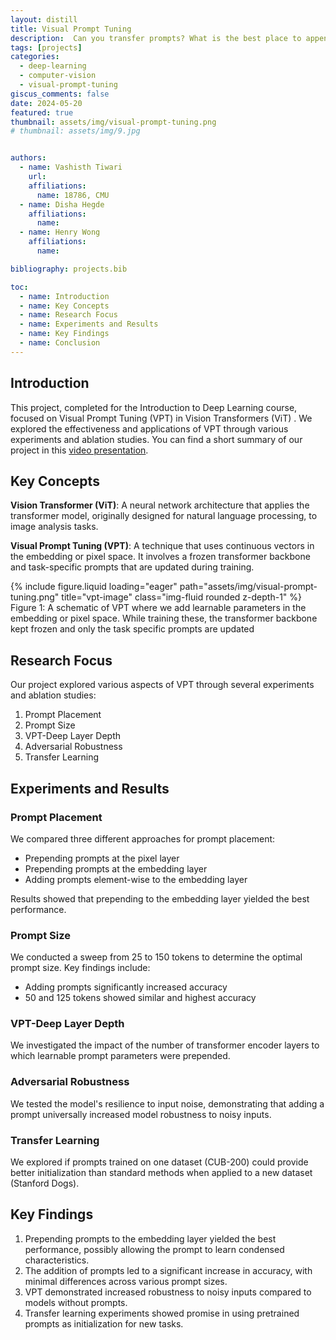 ```yaml
---
layout: distill
title: Visual Prompt Tuning
description:  Can you transfer prompts? What is the best place to append prompts? Do they increase the adversarial robustness? Find out here :) 
tags: [projects]
categories:
  - deep-learning
  - computer-vision
  - visual-prompt-tuning
giscus_comments: false
date: 2024-05-20
featured: true
thumbnail: assets/img/visual-prompt-tuning.png
# thumbnail: assets/img/9.jpg


authors:
  - name: Vashisth Tiwari
    url: 
    affiliations:
      name: 18786, CMU
  - name: Disha Hegde
    affiliations:
      name: 
  - name: Henry Wong
    affiliations:
      name: 

bibliography: projects.bib

toc:
  - name: Introduction
  - name: Key Concepts
  - name: Research Focus
  - name: Experiments and Results
  - name: Key Findings
  - name: Conclusion
---
```


## Introduction

This project, completed for the Introduction to Deep Learning course, focused on Visual Prompt Tuning (VPT) in Vision Transformers (ViT) <d-cite key="jia2022visualprompttuning"></d-cite>. We explored the effectiveness and applications of VPT through various experiments and ablation studies. You can find a short summary of our project in this [video presentation](https://youtu.be/dUh8MXHKvNE?si=efeuhlRyoUFlVIlB).

## Key Concepts

**Vision Transformer (ViT)**: A neural network architecture that applies the transformer model, originally designed for natural language processing, to image analysis tasks.

**Visual Prompt Tuning (VPT)**: A technique that uses continuous vectors in the embedding or pixel space. It involves a frozen transformer backbone and task-specific prompts that are updated during training.

<div class="row">
    <div class="col-sm mt-3 mt-md-0">
        {% include figure.liquid loading="eager" path="assets/img/visual-prompt-tuning.png" title="vpt-image" class="img-fluid rounded z-depth-1" %}
    </div>
</div>
<div class="caption">
<stong>Figure 1:</stong> A schematic of VPT where we add learnable parameters in the embedding or pixel space. While training these, the transformer backbone kept frozen and only the task specific prompts are updated <d-cite key="jia2022visualprompttuning"></d-cite>
</div>


## Research Focus

Our project explored various aspects of VPT through several experiments and ablation studies:

1. Prompt Placement
2. Prompt Size
3. VPT-Deep Layer Depth
4. Adversarial Robustness
5. Transfer Learning

## Experiments and Results

### Prompt Placement

We compared three different approaches for prompt placement:
- Prepending prompts at the pixel layer
- Prepending prompts at the embedding layer
- Adding prompts element-wise to the embedding layer

Results showed that prepending to the embedding layer yielded the best performance.

### Prompt Size

We conducted a sweep from 25 to 150 tokens to determine the optimal prompt size. Key findings include:
- Adding prompts significantly increased accuracy
- 50 and 125 tokens showed similar and highest accuracy

### VPT-Deep Layer Depth

We investigated the impact of the number of transformer encoder layers to which learnable prompt parameters were prepended.

### Adversarial Robustness

We tested the model's resilience to input noise, demonstrating that adding a prompt universally increased model robustness to noisy inputs.

### Transfer Learning

We explored if prompts trained on one dataset (CUB-200) could provide better initialization than standard methods when applied to a new dataset (Stanford Dogs).

## Key Findings

1. Prepending prompts to the embedding layer yielded the best performance, possibly allowing the prompt to learn condensed characteristics.
2. The addition of prompts led to a significant increase in accuracy, with minimal differences across various prompt sizes.
3. VPT demonstrated increased robustness to noisy inputs compared to models without prompts.
4. Transfer learning experiments showed promise in using pretrained prompts as initialization for new tasks.
